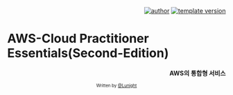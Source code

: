 <div align=right>
    <a href="https://github.com/LunightLab">
        <img alt="author" src= "https://img.shields.io/badge/author-lunight-blue?style=glat-square" target="_blank"></a>
    </a>
    <a href="https://github.com/LunightLab/LuLabTemplate">
        <img alt="template version" src= "https://img.shields.io/badge/template%20version-1.0-blue?style=glat-square" target="_blank"></a>
    </a>
</div>

AWS-Cloud Practitioner Essentials(Second-Edition)
=================================================

**<div align=right>AWS의 통합형 서비스</div>**

<!--
### Amazon EC2(Elastic Cloud Compute)

-   **Compute** : 표시되고 있는 컴퓨팅 또는 **서버 리소스를 나타내며 서버를 활용하여 여러 활동을 할 수 있다.**  
-   **Cloud** : 클라우드에서 호스팅 되는 컴퓨팅 리소스  
-   **Elastic(탄력적)** : 애플리케이션의 현 요구사항에 따라 해당 **애플리케이션에 필요한 리소스를 자동으로 늘리거나 줄일 수 있음**  
-   서버라는 이름 대신 **Amazon EC2 인스턴스라는 용어를 사용**  
-   인스턴스는 사용량에 따라 요금을 지불(인스턴스를 실행하는 시간을 측정)  
-   광범위한 하드웨어와 소프트웨어가 제공되고 인스턴스를 호스트 할 위치를 선택할 수 있다.  

### Amazon EBS(Elastic Block Storage)

-   EBS 볼륨은 Amazon EC2 인스턴스의 스토리지 단위로 사용할 수 있다.  
-   AWS에서 실행 중인 인스턴스의 디스크 공간이 필요할 때마다 EBS 볼륨을 기억  
-   볼륨은 HDD 또는 SSD가 될 수 있다.  
-   사용한 만큼 지불할 수 있고, 볼륨이 더이상 필요하지 않을 때마다 이를 삭제하여 요금을 지불하지 않을 수 있다.  
-   EBS 볼륨은 **안정성과 가용성을 목표로 설계됨.** 볼륨에 있는 데이터는 자동으로 가용 영역(AZ)에서 실행중인 여러 서버에 복제된다.  

### Amazon S3(Simple Storage Service)

-   **Amazon S3는 데이터를 저장하고 검색할 수 있는 간단한 API를 제공하는 완전 관리형 스토리지 서비스**  
-   Amazon S3 객체는 원하는 만큼 추가할 수 있다.  
-   객체는 이미지, 동영상 또는 서버 로그와 같은 거의 모든 데이터 파일이 될 수 있으며, 최대 몇 테라바이트 크기의 객체를 지원하므로, 데이터베이스 **스냅샷** 을 객체로 저장할 수도 있다.  
-   Amazon S3는 http또는 https를 통해 인터넷에서 데이터에 대한 지연 시간이 짧은 액세스를 제공하므로 언제 어디서나 데이터를 검색할 수 있다.  
-   VPC 종단점을 통해 S3에 private access할 수 있다.  

### AWS Global Infrastructure

-   AWS의 글로벌 인프라를 Resion, AZ, Edge location으로 나뉜다.  

#### 리전

-   2개 이상의 가용 영역을 호스팅 하는 지리적 영역이다.  
-   AWS 서비스에 대한 구성 수준.  
-   AWS를 사용해 리소스를 배포할 때 리소스가 위치하는 리전을 선택한다.  
-   비용을 최소화하고 규제 요구 사항을 준수하면서 지연 시간을 최적화하는데 도움이 된느 리전을 고려하는 것이 중요하다.  

#### 가용 영역

-   특정 리전 내에 존재하는 데이터 센터 모음  
-   각 가용 영역은 물리적으로 고립되어 있지만 빠르고 지연 시간이 짧은 네트워크로 서로 연결되어 있다.  
-   가용 영역을 격리함으로써 다른 영역의 장애로부터 보호되고 고가용성을 보장한다.  

#### 엣지 로케이션

-   **Amazon CloudFront** 라고 하는 **CDN(콘텐츠 전송 네트워크)** 을 호스트한다. Cloud Front는 고객에게 콘텐츠를 전송하는데 사용한다.  
-   콘텐츠에 대한 요청이 가장 가까운 엣지 로케이션으로 작동 라우팅 되므로 콘텐츠가 더욱 빨리 전송되는 기술이다  

### Amazon VPC(Virtual Private Cloud)

-   Amazone VPC는 AWS 네트워킹 서비스이다.  
-   온프레미스 네트워크와 동일한 개념과 구조를 많이 사용하는 AWS 클라우드 내 프라이빗 네트워크를 생성할 수 있지만, 네트워크 설정의 복잡성 대부분이 제어, 보안 및 유용성을 희생하지 않고 추상화되었다.  
-   고객은 IP주소 공간, 서브넷 및 라우팅 테이블 같은 일반 네트워킹 구성 항목을 정의할 수 있다.  
-   VPC는 AWS 기초 서비스이며 다양한 AWS 서비스와 통합된다. (예를 들어, AC2 인스턴스는 VPC에 배포된다. Amazon RDS 데이터베이스 인스턴스는 VPC에 배포되며, 여기서 데이터베이스는 온프레미스 네트워크와 같이 네트워크 구조로 보호된다.)  
-   VPC를 이해 및 구현하면 다른 AWS 서비스를 완벽하게 사용할 수 있다.  
-   구축 : 리전 및 가용 영역의 고가용성 기반으로 구축(VPC는 한 리전 내에 상주하며 계정당 여러 VPC를 만들 수 있다.)
-   서브넷 : VPC를 나누는데 사용하며 다중 AZ에 걸쳐 구성되도록 허용한다.  
-   라우팅 테이블 : 서브넷에서 나가는 트래픽을 제어한다.  
-   인터넷 게이트웨이(IGW) : VPC에서 인터넷에 엑세스 할 수 있도록 허용.  
-   NAT 게이트웨이 : 프라이빗 서브넷 리소스가 인터넷에 엑세스하도록 허용.  
-   네트워크 엑세스 제어 목록(NACL) : 서브넷에 대한 엑세스 제어, 상태 비저장.  
-   [aws.amazon.com/VPC](aws.amazon.com/VPC)  

### 보안 그룹

-   최우선 순위이다.  
-   기본 제공되는 방화벽의 역할을 수행한다.  
-   인스턴스에 대한 엑세스 가능성을 제어
-   Source의 모든 IP 주소를 나타낼때 0.0.0.0/0으로 표시  

-->

<div align="center">

<sub><sup>Written by <a href="https://github.com/LunightLab">@Lunight</a></sup></sub><small></small>

</div>
